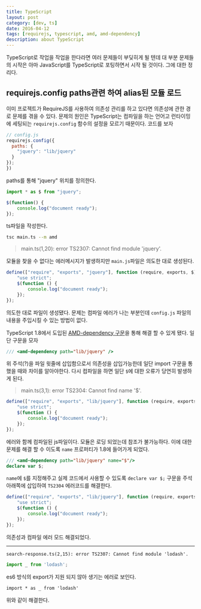 ```yaml
---
title: TypeScript
layout: post
category: [dev, ts]
date: 2016-04-12
tags: [requirejs, typescript, amd, amd-dependency]
description: about TypeScript
---
```


<!-- toc -->

TypeScript로 작업을 작업을 한다라면 여러 문제들이 부딪히게 될 텐데 대 부분 문제들의 시작은 아마 JavaScript를 TypeScript로 포팅하면서 시작 될 것이다. 그에 대한 정리다.

requirejs.config paths관련 하여 alias된 모듈 로드
---

이미 프로젝트가 RequireJS를 사용하여 의존성 관리를 하고 있다면 의존성에 관한 경로 문제를 겪을 수 있다. 문제의 원인은 TypeScript는 컴파일을 하는 언어고 런타이밍에 세팅되는 `requirejs.config` 함수의 설정을 모르기 때문이다. 코드를 보자

``` javascript
// config.js
requirejs.config({
  paths: {
    "jquery": "lib/jquery"
  }
});
})
```
paths를 통해 "jquery" 위치를 정의한다.

``` typescript
import * as $ from "jquery";

$(function() {
	console.log("document ready");
});
```
ts파일을 작성한다.

``` bash
tsc main.ts --m amd
```

> main.ts(1,20): error TS2307: Cannot find module 'jquery'.

모듈을 찾을 수 없다는 에러메시지가 발생하지만 `main.js`파일은 의도한 대로 생성된다.

``` javascript
define(["require", "exports", "jquery"], function (require, exports, $) {
    "use strict";
    $(function () {
        console.log("document ready");
    });
});
```

의도한 대로 파일이 생성됐다. 문제는 컴파일 에러가 나는 부분인데 `config.js` 파일의 내용을 주입시킬 수 있는 방법이 없다.

TypeScript 1.8에서 도입된 [AMD-dependency 구문](https://github.com/Microsoft/TypeScript/wiki/What's-new-in-TypeScript#amd-dependency-optional-names)을 통해 해결 할 수 있게 됐다. 일단 구문을 모자

``` typescript
/// <amd-dependency path="lib/jquery" />
```
위 주석(?)을 파일 윗줄에 삽입함으로서 의존성을 삽입가능한데 일단 import 구문을 통했을 때와 차이를 알아야한다. 다시 컴파일을 하면 일단 `$`에 대한 오류가 당연히 발생하게 된다.

> main.ts(3,1): error TS2304: Cannot find name '$'.

``` javascript
define(["require", "exports", "lib/jquery"], function (require, exports) {
    "use strict";
    $(function () {
        console.log("document ready");
    });
});
```

에러와 함께 컴파일된 js파일이다. 모듈은 로딩 되었는데 참조가 불가능하다. 이에 대한 문제를 해결 할 수 이도록 `name` 프로퍼티가 1.8에 들어가게 되었다.

``` typescript
/// <amd-dependency path="lib/jquery" name="$"/>
declare var $;
```

`name`에 `$`를 지정해주고 실제 코드에서 사용할 수 있도록 `declare var $;` 구문을 주석 아래쪽에 삽입하여 `TS2304` 에러코드를 해결한다.

``` javascript
define(["require", "exports", "lib/jquery"], function (require, exports, $) {
    "use strict";
    $(function () {
        console.log("document ready");
    });
});
```

의존성과 컴파일 에러 모드 해결되었다.

---

`search-response.ts(2,15): error TS2307: Cannot find module 'lodash'.`

```ts
import _ from 'lodash';
```

es6 방식의 export가 지원 되지 않아 생기는 에러로 보인다.

```
import * as _ from 'lodash'
```

위와 같이 해결한다. 

